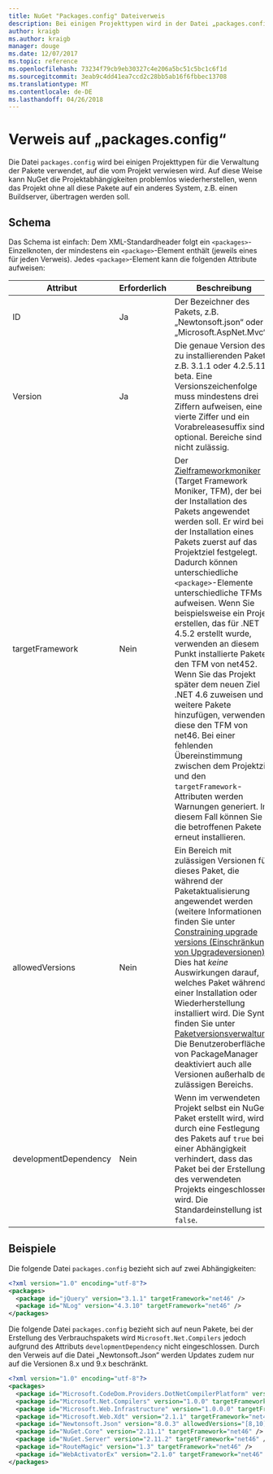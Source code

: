 ```yaml
---
title: NuGet "Packages.config" Dateiverweis
description: Bei einigen Projekttypen wird in der Datei „packages.config“ die Liste der im Projekt verwendeten Pakete verwaltet.
author: kraigb
ms.author: kraigb
manager: douge
ms.date: 12/07/2017
ms.topic: reference
ms.openlocfilehash: 73234f79cb9eb30327c4e206a5bc51c5bc1c6f1d
ms.sourcegitcommit: 3eab9c4dd41ea7ccd2c28bb5ab16f6fbbec13708
ms.translationtype: MT
ms.contentlocale: de-DE
ms.lasthandoff: 04/26/2018
---
```

# <a name="packagesconfig-reference"></a>Verweis auf „packages.config“

Die Datei `packages.config` wird bei einigen Projekttypen für die Verwaltung der Pakete verwendet, auf die vom Projekt verwiesen wird. Auf diese Weise kann NuGet die Projektabhängigkeiten problemlos wiederherstellen, wenn das Projekt ohne all diese Pakete auf ein anderes System, z.B. einen Buildserver, übertragen werden soll.

## <a name="schema"></a>Schema

Das Schema ist einfach: Dem XML-Standardheader folgt ein `<packages>`-Einzelknoten, der mindestens ein `<package>`-Element enthält (jeweils eines für jeden Verweis). Jedes `<package>`-Element kann die folgenden Attribute aufweisen:

| Attribut | Erforderlich | Beschreibung |
| --- | --- | --- |
| ID | Ja | Der Bezeichner des Pakets, z.B. „Newtonsoft.json“ oder „Microsoft.AspNet.Mvc“. | 
| Version | Ja | Die genaue Version des zu installierenden Pakets, z.B. 3.1.1 oder 4.2.5.11-beta. Eine Versionszeichenfolge muss mindestens drei Ziffern aufweisen, eine vierte Ziffer und ein Vorabreleasesuffix sind optional. Bereiche sind nicht zulässig. | 
| targetFramework | Nein | Der [Zielframeworkmoniker](target-frameworks.md) (Target Framework Moniker, TFM), der bei der Installation des Pakets angewendet werden soll. Er wird bei der Installation eines Pakets zuerst auf das Projektziel festgelegt. Dadurch können unterschiedliche `<package>`-Elemente unterschiedliche TFMs aufweisen. Wenn Sie beispielsweise ein Projekt erstellen, das für .NET 4.5.2 erstellt wurde, verwenden an diesem Punkt installierte Pakete den TFM von net452. Wenn Sie das Projekt später dem neuen Ziel .NET 4.6 zuweisen und weitere Pakete hinzufügen, verwenden diese den TFM von net46. Bei einer fehlenden Übereinstimmung zwischen dem Projektziel und den `targetFramework`-Attributen werden Warnungen generiert. In diesem Fall können Sie die betroffenen Pakete erneut installieren. | 
| allowedVersions | Nein | Ein Bereich mit zulässigen Versionen für dieses Paket, die während der Paketaktualisierung angewendet werden (weitere Informationen finden Sie unter [Constraining upgrade versions (Einschränkung von Upgradeversionen)](../consume-packages/reinstalling-and-updating-packages.md#constraining-upgrade-versions)). Dies hat *keine* Auswirkungen darauf, welches Paket während einer Installation oder Wiederherstellung installiert wird. Die Syntax finden Sie unter [Paketversionsverwaltung](../reference/package-versioning.md#version-ranges-and-wildcards). Die Benutzeroberfläche von PackageManager deaktiviert auch alle Versionen außerhalb des zulässigen Bereichs. | 
| developmentDependency | Nein | Wenn im verwendeten Projekt selbst ein NuGet-Paket erstellt wird, wird durch eine Festlegung des Pakets auf `true` bei einer Abhängigkeit verhindert, dass das Paket bei der Erstellung des verwendeten Projekts eingeschlossen wird. Die Standardeinstellung ist `false`. | 

## <a name="examples"></a>Beispiele

Die folgende Datei `packages.config` bezieht sich auf zwei Abhängigkeiten:

```xml
<?xml version="1.0" encoding="utf-8"?>
<packages>
  <package id="jQuery" version="3.1.1" targetFramework="net46" />
  <package id="NLog" version="4.3.10" targetFramework="net46" />
</packages>
```

Die folgende Datei `packages.config` bezieht sich auf neun Pakete, bei der Erstellung des Verbrauchspakets wird `Microsoft.Net.Compilers` jedoch aufgrund des Attributs `developmentDependency` nicht eingeschlossen. Durch den Verweis auf die Datei „Newtonsoft.Json“ werden Updates zudem nur auf die Versionen 8.x und 9.x beschränkt.

```xml
<?xml version="1.0" encoding="utf-8"?>
<packages>
  <package id="Microsoft.CodeDom.Providers.DotNetCompilerPlatform" version="1.0.0" targetFramework="net46" />
  <package id="Microsoft.Net.Compilers" version="1.0.0" targetFramework="net46" developmentDependency="true" />
  <package id="Microsoft.Web.Infrastructure" version="1.0.0.0" targetFramework="net46" />
  <package id="Microsoft.Web.Xdt" version="2.1.1" targetFramework="net46" />
  <package id="Newtonsoft.Json" version="8.0.3" allowedVersions="[8,10)" targetFramework="net46" />
  <package id="NuGet.Core" version="2.11.1" targetFramework="net46" />
  <package id="NuGet.Server" version="2.11.2" targetFramework="net46" />
  <package id="RouteMagic" version="1.3" targetFramework="net46" />
  <package id="WebActivatorEx" version="2.1.0" targetFramework="net46" />
</packages>
```
